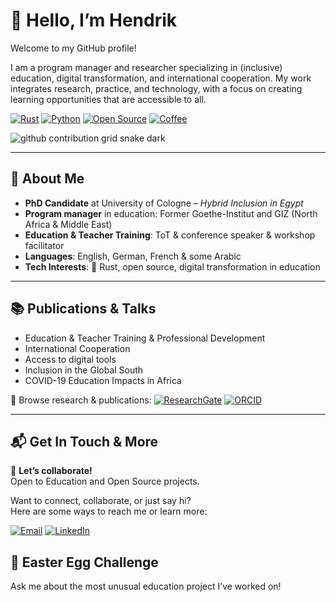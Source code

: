 <!--
**ArdentEmpiricist/ArdentEmpiricist** is a ✨ _special_ ✨ repository because its `README.md` (this file) appears on your GitHub profile.

Here are some ideas to get you started:

- 🔭 I’m currently working on ...
- 🌱 I’m currently learning ...
- 👯 I’m looking to collaborate on ...
- 🤔 I’m looking for help with ...
- 💬 Ask me about ...
- 📫 How to reach me: ...
- 😄 Pronouns: ...
- ⚡ Fun fact: ...
-->

# 👋 Hello, I’m Hendrik

Welcome to my GitHub profile!

I am a program manager and researcher specializing in (inclusive) education, digital transformation, and international cooperation. My work integrates research, practice, and technology, with a focus on creating learning opportunities that are accessible to all.

[![Rust](https://img.shields.io/badge/Rust-Language-orange?logo=rust&logoColor=white)](https://www.rust-lang.org/)
[![Python](https://img.shields.io/badge/Python-Language-blue?logo=python)](https://python.org)
[![Open Source](https://img.shields.io/badge/Open%20Source-yes-brightgreen?logo=github)](https://github.com/explore)
[![Coffee](https://img.shields.io/badge/Coffee-Ready%20to%20Code-brown?logo=coffee)](https://www.buymeacoffee.com/)

![github contribution grid snake dark](https://github.com/ArdentEmpiricist/ArdentEmpiricist/raw/output/dist/github-contribution-grid-snake-dark.svg?palette=github-dark)
<!--
![Top Langs](https://github-readme-stats.vercel.app/api/top-langs/?username=ArdentEmpiricist&layout=compact&theme=radical)

![trophy](https://github-profile-trophy.vercel.app/?username=ArdentEmpiricist&theme=radical)

![GitHub Contribution Graph](https://github.com/ArdentEmpiricist/ArdentEmpiricist/blob/main/profile-activity.svg)

![GitHub Stats](https://github-readme-stats.vercel.app/api?username=ArdentEmpiricist&show_icons=true&theme=radical)
-->

---

## 🧩 About Me

- **PhD Candidate** at University of Cologne – *Hybrid Inclusion in Egypt*
- **Program manager** in education: Former Goethe-Institut and GIZ (North Africa & Middle East)
- **Education & Teacher Training**: ToT & conference speaker & workshop facilitator
- **Languages**: English, German, French & some Arabic
- **Tech Interests**: 🦀 Rust, open source, digital transformation in education

---

## 📚 Publications & Talks  
- Education & Teacher Training & Professional Development
- International Cooperation
- Access to digital tools
- Inclusion in the Global South   
- COVID-19 Education Impacts in Africa
  
📄 Browse research & publications: [![ResearchGate](https://img.shields.io/badge/ResearchGate-Hendrik%20Lux-00CCBB?logo=researchgate)](https://www.researchgate.net/profile/Hendrik-Lux)
[![ORCID](https://img.shields.io/badge/ORCID-0000--0001--6157--1091-a6ce39?logo=orcid)](https://orcid.org/0000-0001-6157-1091)

---

## 📬 Get In Touch & More

🤝 **Let’s collaborate!**  
Open to Education and Open Source projects.

Want to connect, collaborate, or just say hi?  
Here are some ways to reach me or learn more:

[![Email](https://img.shields.io/badge/Email-Me-orange?logo=gmail)](mailto:sharpie_abfrage9x@icloud.com)
[![LinkedIn](https://img.shields.io/badge/LinkedIn-Hendrik%20Lux-blue?logo=linkedin)](https://www.linkedin.com/in/hendrik-lux/)

## 🥚 Easter Egg Challenge

Ask me about the most unusual education project I’ve worked on!

